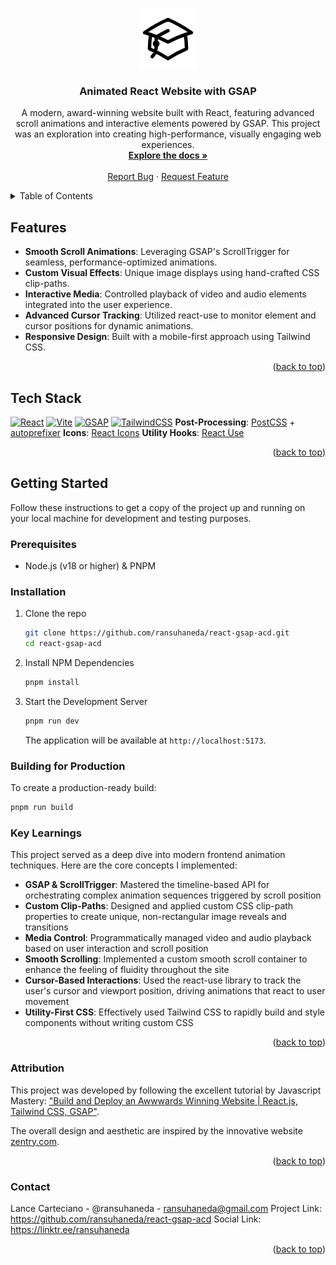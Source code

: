 <!-- Improved compatibility of back to top link: See: https://github.com/othneildrew/Best-README-Template/pull/73 -->

<a id="readme-top"></a>

<!-- PROJECT SHIELDS -->
<!--
*** I'm using markdown "reference style" links for readability.
*** Reference links are enclosed in brackets [ ] instead of parentheses ( ).
*** See the bottom of this document for the declaration of the reference variables
*** for contributors-url, forks-url, etc. This is an optional, concise syntax you may use.
*** https://www.markdownguide.org/basic-syntax/#reference-style-links
-->

<!-- PROJECT LOGO -->
<br />
<div align="center">

   <a href="https://github.com/ransuhaneda/react-gsap-acd">
    <img src="public/img/logo.png" alt="Logo" width="96" height="96">
  </a>
  <h3 align="center">Animated React Website with GSAP</h3>
  <p align="center">
   A modern, award-winning website built with React, featuring advanced scroll animations and interactive elements powered by GSAP. This project was an exploration into creating high-performance, visually engaging web experiences.
    <br />
    <a href="https://github.com/ransuhaneda/react-gsap-acd"><strong>Explore the docs »</strong></a>
    <br />
    <br />
    <a href="https://github.com/ransuhaneda/react-gsap-acd/issues">Report Bug</a>
    ·
    <a href="https://github.com/ransuhaneda/react-gsap-acd/issues">Request Feature</a>
  </p>
</div>

<!-- TABLE OF CONTENTS -->
<details>
  <summary>Table of Contents</summary>
  <ol>
    <li>
      <a href="#features">Features</a>
    </li>
    <li><a href="#tech-stack">Tech Stack</a></li>
    <li>
      <a href="#getting-started">Getting Started</a>
      <ul>
        <li><a href="#prerequisites">Prerequisites</a></li>
        <li><a href="#installation">Installation</a></li>
        <li><a href="#building-for-production">Building for Production</a></li>
      </ul>
    </li>
    <li><a href="#key-learnings">Key Learnings</a></li>
    <li><a href="#attribution">Attribution</a></li>
    <li><a href="#contact">Contact</a></li>
  </ol>
</details>

<!-- FEATURES -->

## Features

- **Smooth Scroll Animations**: Leveraging GSAP's ScrollTrigger for seamless, performance-optimized animations.
- **Custom Visual Effects**: Unique image displays using hand-crafted CSS clip-paths.
- **Interactive Media**: Controlled playback of video and audio elements integrated into the user experience.
- **Advanced Cursor Tracking**: Utilized react-use to monitor element and cursor positions for dynamic animations.
- **Responsive Design**: Built with a mobile-first approach using Tailwind CSS.

<p align="right">(<a href="#readme-top">back to top</a>)</p>

<!-- TECHSTACK -->

## Tech Stack

[![React][React-shield]][React-url]
[![Vite][Vite-shield]][Vite-url]
[![GSAP][GSAP-shield]][GSAP-url]
[![TailwindCSS][TailwindCSS-shield]][TailwindCSS-url]
**Post-Processing**: [PostCSS](https://postcss.org/) + [autoprefixer](https://github.com/postcss/autoprefixer)
**Icons**: [React Icons](https://react-icons.github.io/react-icons/)
**Utility Hooks**: [React Use](https://github.com/streamich/react-use)

<p align="right">(<a href="#readme-top">back to top</a>)</p>

<!-- GETTING STARTED -->

## Getting Started

Follow these instructions to get a copy of the project up and running on your local machine for development and testing purposes.

### Prerequisites

- Node.js (v18 or higher) & PNPM

### Installation

1.  Clone the repo

    ```bash
    git clone https://github.com/ransuhaneda/react-gsap-acd.git
    cd react-gsap-acd
    ```

2.  Install NPM Dependencies

    ```bash
    pnpm install
    ```

3.  Start the Development Server
    ```bash
    pnpm run dev
    ```
    The application will be available at `http://localhost:5173`.

<!-- Production Build -->

### Building for Production

To create a production-ready build:

```bash
pnpm run build
```

### Key Learnings

This project served as a deep dive into modern frontend animation techniques. Here are the core concepts I implemented:

- **GSAP & ScrollTrigger**: Mastered the timeline-based API for orchestrating complex animation sequences triggered by scroll position
- **Custom Clip-Paths**: Designed and applied custom CSS clip-path properties to create unique, non-rectangular image reveals and transitions
- **Media Control**: Programmatically managed video and audio playback based on user interaction and scroll position
- **Smooth Scrolling**: Implemented a custom smooth scroll container to enhance the feeling of fluidity throughout the site
- **Cursor-Based Interactions**: Used the react-use library to track the user's cursor and viewport position, driving animations that react to user movement
- **Utility-First CSS**: Effectively used Tailwind CSS to rapidly build and style components without writing custom CSS

<p align="right">(<a href="#readme-top">back to top</a>)</p>

<!-- Attribution & Inspiration -->

### Attribution

This project was developed by following the excellent tutorial by Javascript Mastery:
["Build and Deploy an Awwwards Winning Website | React.js, Tailwind CSS, GSAP"](https://www.youtube.com/watch?v=zA9r5zTllx4).

The overall design and aesthetic are inspired by the innovative website [zentry.com](https://zentry.com/).

<p align="right">(<a href="#readme-top">back to top</a>)</p>

<!-- CONTACT -->

### Contact

Lance Carteciano - @ransuhaneda - ransuhaneda@gmail.com
Project Link: https://github.com/ransuhaneda/react-gsap-acd
Social Link: https://linktr.ee/ransuhaneda

<p align="right">(<a href="#readme-top">back to top</a>)</p>

<!-- MARKDOWN LINKS & IMAGES -->
<!-- https://www.markdownguide.org/basic-syntax/#reference-style-links -->

<!-- Url -->

[React-url]: https://react.dev/
[GSAP-url]: https://gsap.com/
[TailwindCSS-url]: https://tailwindcss.com/
[Vite-url]: https://vite.dev/

<!-- Badges -->

[React-shield]: https://img.shields.io/badge/React-20232A?style=for-the-badge&logo=react&logoColor=61DAFB
[GSAP-shield]: https://img.shields.io/badge/GSAP-88CE02?style=for-the-badge&logo=greensock&logoColor=white
[TailwindCSS-shield]: https://img.shields.io/badge/Tailwind_CSS-38B2AC?style=for-the-badge&logo=tailwind-css&logoColor=white
[Vite-shield]: https://img.shields.io/badge/Vite-B73BFE?style=for-the-badge&logo=vite&logoColor=FFD62E

